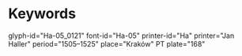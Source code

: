 # Keywords
glyph-id="Ha-05_0121"
font-id="Ha-05"
printer-id="Ha"
printer="Jan Haller"
period="1505–1525"
place="Kraków"
PT plate="168"
